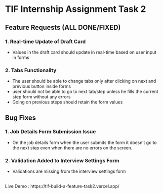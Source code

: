 # TIF Internship Assignment Task 2

## Feature Requests (ALL DONE/FIXED)

### 1. Real-time Update of Draft Card
- Values in the draft card should update in real-time based on user input in forms

### 2. Tabs Functionality
- The user should be able to change tabs only after clicking on next and previous button inside forms
- user should not be able to go to next tab/step unless he fills the current step form without any errors
- Going on previous steps should retain the form values

## Bug Fixes

### 1. Job Details Form Submission Issue
- On the job details form when the user submits the form it doesn’t go to the next step even when there are no errors on the screen.

### 2. Validation Added to Interview Settings Form
- Validations are missing from the interview settings form

<br>
Live Demo : https://tif-build-a-feature-task2.vercel.app/
